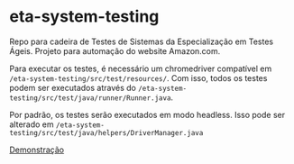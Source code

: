 # eta-system-testing
Repo para cadeira de Testes de Sistemas da Especialização em Testes Ágeis. Projeto para automação do website Amazon.com.

Para executar os testes, é necessário um chromedriver compatível em `/eta-system-testing/src/test/resources/`.
Com isso, todos os testes podem ser executados através do `/eta-system-testing/src/test/java/runner/Runner.java`.

Por padrão, os testes serão executados em modo headless. Isso pode ser alterado em `/eta-system-testing/src/test/java/helpers/DriverManager.java`

[Demonstração](https://drive.google.com/file/d/19EjFF_nCbc1kTLUAd8R5ScDxsjxKl-qs/view?usp=sharing)
